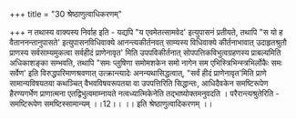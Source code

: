 +++
title = "30 श्रेष्ठाणुत्वाधिकरणम्"

+++
न तथास्य वाक्यस्य निर्वाह इति - यद्यपि "य एवमेतत्सामवेद' इत्युपासनं प्रतीयते, तथापि "स यो ह वैताननन्तानुपासते' इत्युपासनविधिवाक्ये आनन्त्यकीर्तनवत् साम्यस्य विधिवाक्ये कीर्तनाभावात् उदाहृतश्रुतौ प्राणस्य सर्वसाम्यमुकत्वा सर्वहीदं प्राणेनावृत' मिति उपपविकीर्तनात् सोपपत्तिकविभुत्वग्रहणस्य प्राबल्यमिति अधिकाशङ्का सम्भवति, तथापि "समः प्लुषिणा समोमशकेन समो नागेन सम एभिस्त्रिभिन्स्त्रभिर्लोकैः समः सर्वेण' इति विरुद्धपरिमाणश्रवणात् उत्क्रान्त्यादेः अनन्यथासिद्धत्वात्, "सर्वं हीदं प्राणेनावृत'मिति प्राणे सामान्यविषयतया कथञ्चित् वैभवविषयरूपतया वा उपपत्तिरिति सिद्धान्तः, आधिदैवकेन समष्टिरूपेण हैरण्यगर्भेण प्राणात्मना एतद्विभुत्वमाम्नायते नत्वध्यात्मिकेनेति तद्भाष्योक्तमनुवदति । परैरान्त्यश्रुतेरिति - समष्टिरूपेण समष्टिस्सामान्यम् ।।12।। ।। इति श्रेष्ठाणुत्वादिकरणम् ।।